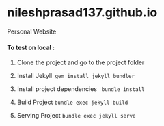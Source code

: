 # nileshprasad137.github.io
Personal Website

#### To test on local : 
1. Clone the project and go to the project folder
2. Install Jekyll`
gem install jekyll bundler`
3. Install project dependencies
`
bundle install`

4. Build Project
`
bundle exec jekyll build
`
5. Serving Project
`
bundle exec jekyll serve
`